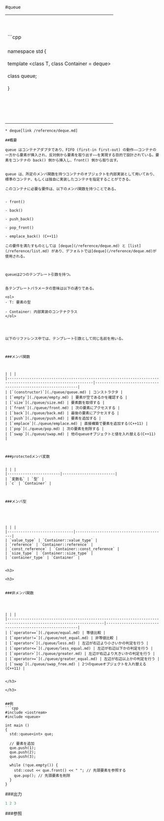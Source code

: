 #queue

| |
|---------------------------------------------------------------------------------------------------------------------------------------------------------------------------------------------------------------------------------------------------------------------------------------|
|<br/><br/><br/>```cpp
<br/>namespace std {<br/><br/>  template <class T, class Container = deque<T>><br/><br/>  class queue;<br/><br/>}<br/><br/><br/><br/><br/><br/> |
```
* deque[link /reference/deque.md]

##概要

queue はコンテナアダプタであり、FIFO (first-in first-out) の動作――コンテナの一方から要素が挿入され、反対側から要素を取り出す――を実現する目的で設計されている。要素をコンテナの back() 側から挿入し、front() 側から取り出す。


queue は、所定のメンバ関数を持つコンテナのオブジェクトを内部実装として用いており、標準のコンテナ、もしくは独自に実装したコンテナを指定することができる。

このコンテナに必要な要件は、以下のメンバ関数を持つことである。


- front()

- back()

- push_back()

- pop_front()

- emplace_back() (C++11)

この要件を満たすものとしては [deque](/reference/deque.md) と [list](/reference/list.md) があり、デフォルトでは[deque](/reference/deque.md)が使用される。



queueは2つのテンプレート引数を持つ。


各テンプレートパラメータの意味は以下の通りである。

<ol>
- T: 要素の型

- Container: 内部実装のコンテナクラス
</ol>




以下のリファレンス中では、テンプレート引数として同じ名前を用いる。



###メンバ関数



| | |
|-------------------------------------------------------------------------------------------------------------|--------------------------------------------------------------|
| [`(constructor)`](./queue/queue.md) | コンストラクタ |
| [`empty`](./queue/empty.md) | 要素が空であるかを確認する |
| [`size`](./queue/size.md) | 要素数を取得する |
| [`front`](./queue/front.md) | 次の要素にアクセスする |
| [`back`](./queue/back.md) | 最後の要素にアクセスする |
| [`push`](./queue/push.md) | 要素を追加する |
| [`emplace`](./queue/emplace.md) | 直接構築で要素を追加する(C++11) |
| [`pop`](./queue/pop.md) | 次の要素を削除する |
| [`swap`](./queue/swap.md) | 他のqueueオブジェクトと値を入れ替える(C++11) |



###protectedメンバ変数


| | |
|------------------------|------------------------|
| `変数名` | `型` |
| `c` | `Container` |



###メンバ型





| | |
|------------------------------|-----------------------------------------|
| `value_type` | `Container::value_type` |
| `reference` | `Container::reference` |
| `const_reference` | `Container::const_reference` |
| `size_type` | `Container::size_type` |
| `container_type` | `Container` |


<h3>

<h3>


###非メンバ関数




| | |
|------------------------------------------------------------------------------------------------------------------|---------------------------------------------------------|
| [`operator==`](./queue/equal.md) | 等値比較 |
| [`operator!=`](./queue/not_equal.md) | 非等値比較 |
| [`operator<`](./queue/less.md) | 左辺が右辺より小さいかの判定を行う |
| [`operator<=`](./queue/less_equal.md) | 左辺が右辺以下かの判定を行う |
| [`operator>`](./queue/greater.md) | 左辺が右辺より大きいかの判定を行う |
| [`operator>=`](./queue/greater_equal.md) | 左辺が右辺以上かの判定を行う |
| [`swap`](./queue/swap_free.md) | 2つのqueueオブジェクトを入れ替える(C++11) |


</h3>

</h3>


##例
```cpp
#include <iostream>
#include <queue>

int main ()
{
  std::queue<int> que;

  // 要素を追加
  que.push(1);
  que.push(2);
  que.push(3);

  while (!que.empty()) {
    std::cout << que.front() << " "; // 先頭要素を参照する
    que.pop(); // 先頭要素を削除
  }
}
```

###出力

```cpp
1 2 3 
```

###参照


